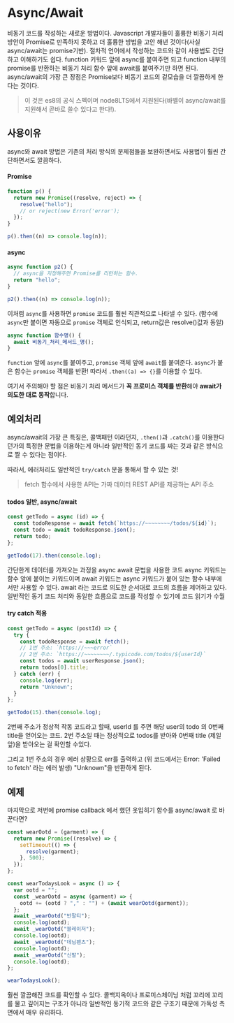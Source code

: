 # Async/Await

비동기 코드를 작성하는 새로운 방법이다. Javascript 개발자들이 훌륭한 비동기 처리 방안이 Promise로 만족하지 못하고 더 훌륭한 방법을 고안 해낸 것이다(사실 async/await는 promise기반).
절차적 언어에서 작성하는 코드와 같이 사용법도 간단하고 이해하기도 쉽다. function 키워드 앞에 async를 붙여주면 되고 function 내부의 promise를 반환하는 비동기 처리 함수 앞에 await를 붙여주기만 하면 된다.
async/await의 가장 큰 장점은 Promise보다 비동기 코드의 겉모습을 더 깔끔하게 한다는 것이다.

> 이 것은 es8의 공식 스펙이며 node8LTS에서 지원된다(바벨이 async/await를 지원해서 곧바로 쓸수 있다고 한다!).

## 사용이유

async와 await 방법은 기존의 처리 방식의 문제점들을 보완하면서도 사용법이 훨씬 간단하면서도 깔끔하다.

#### Promise

```js
function p() {
  return new Promise((resolve, reject) => {
    resolve("hello");
    // or reject(new Error('error');
  });
}

p().then((n) => console.log(n));
```

#### async

```js
async function p2() {
  // async을 지정해주면 Promise를 리턴하는 함수.
  return "hello";
}

p2().then((n) => console.log(n));
```

이처럼 `async`를 사용하면 `promise` 코드를 훨씬 직관적으로 나타낼 수 있다.
(함수에 `async`만 붙이면 자동으로 `promise` 객체로 인식되고, return값은 resolve()값과 동일)

```js
async function 함수명() {
  await 비동기_처리_메서드_명();
}
```

`function` 앞에 `async`를 붙여주고, `promise` 객체 앞에 `await`를 붙여준다.
`async`가 붙은 함수는 `promise` 객체를 반환! 따라서 `.then((a) => {}`를 이용할 수 있다.

여기서 주의해야 할 점은 비동기 처리 메서드가 **꼭 프로미스 객체를 반환**해야 **await가 의도한 대로 동작**합니다.

## 예외처리

async/await의 가장 큰 특징은, 콜백패턴 이라던지, `.then()`과 `.catch()`를 이용한다던가의 특정한 문법을 이용하는게 아니라 일반적인 동기 코드를 짜는 것과 같은 방식으로 짤 수 있다는 점이다.

따라서, 에러처리도 일반적인 `try/catch` 문을 통해서 할 수 있는 것!

> fetch 함수에서 사용한 API는 가짜 데이터 REST API를 제공하는 API 주소

#### todos 일반, async/await

```js
const getTodo = async (id) => {
  const todoResponse = await fetch(`https://~~~~~~~~/todos/${id}`);
  const todo = await todoResponse.json();
  return todo;
};

getTodo(17).then(console.log);
```

간단한게 데이터를 가져오는 과정을 async await 문법을 사용한 코드
async 키워드는 함수 앞에 붙이는 키워드이며 await 키워드는 async 키워드가 붙어 있는 함수 내부에서만 사용할 수 있다. await 라는 코드로 의도한 순서대로 코드의 흐름을 제어하고 있다. 일반적인 동기 코드 처리와 동일한 흐름으로 코드를 작성할 수 있기에 코드 읽기가 수월

#### try catch 적용

```js
const getTodo = async (postId) => {
  try {
    const todoResponse = await fetch();
    // 1번 주소: `https://~~~error`
    // 2번 주소: `https://~~~~~~~~/.typicode.com/todos/${userId}`
    const todos = await userResponse.json();
    return todos[0].title;
  } catch (err) {
    console.log(err);
    return "Unknown";
  }
};

getTodo(15).then(console.log);
```

2번째 주소가 정상적 작동 코드라고 할때,
userId 를 주면 해당 user의 todo 의 0번째 title을 얻어오는 코드.
2번 주소일 때는 정상적으로 todos를 받아와 0번째 title (제일 앞)을 받아오는 걸 확인할 수있다.

그리고 1번 주소의 경우 에러 상황으로 err를 출력하고 (위 코드에서는 Error: 'Failed to fetch' 라는 에러 발생) "Unknown"을 반환하게 된다.

## 예제

마지막으로 저번에 promise callback 에서 했던 옷입히기 함수를 async/await 로 바꾼다면?

```js
const wearOotd = (garment) => {
  return new Promise((resolve) => {
    setTimeout(() => {
      resolve(garment);
    }, 500);
  });
};

const wearTodaysLook = async () => {
  var ootd = "";
  const _wearOotd = async (garment) => {
    ootd += (ootd ? "," : "") + (await wearOotd(garment));
  };
  await _wearOotd("반팔티");
  console.log(ootd);
  await _wearOotd("블레이저");
  console.log(ootd);
  await _wearOotd("데님팬츠");
  console.log(ootd);
  await _wearOotd("신발");
  console.log(ootd);
};

wearTodaysLook();
```

훨씬 깔끔해진 코드를 확인할 수 있다. 콜백지옥이나 프로미스체이닝 처럼 꼬리에 꼬리를 물고 깊어지는 구조가 아니라 일반적인 동기적 코드와 같은 구조기 때문에 가독성 측면에서 매우 유리하다.
